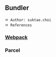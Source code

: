## Bundler

```
ㅁ Author: suktae.choi
ㅁ References
```

### [Webpack](https://d2.naver.com/helloworld/0239818)

### Parcel